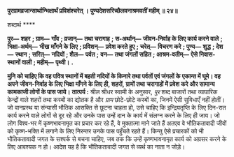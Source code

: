 **पुरग्रामव्रजान्सार्थान्भिक्षार्थं प्रविशंश्चरेत् ।** **पुण्यदेशसरिच्छैलवनाश्रमवतीं महीम् ॥ २४॥** 

शब्दार्थ **** 

**पुर—** **शहर** **; ग्राम—** **गाँव** **; व्रजान्—** **तथा चरागाह** **; स-अर्थान्—** **जीवन-निर्वाह के लिए कार्य करने वाले** **; भिक्षा-अर्थम्—** **भीख** **माँगने के लिए** **; प्रविशन्—** **प्रवेश करते हुए** **; चरेत्—** **विचरण करे** **; पुण्य—** **शुद्ध** **; देश—** **स्थान** **; सरित्—** **नदियों** **; शैल—** **पर्वत** **;** **वन—** **तथा जंगलों सहित** **; आश्रम-वतीम्—** **ऐसे निवास-स्थानों वाली** **; महीम्—** **पृथ्वी।** **.** 

**मुनि को चाहिए कि वह पवित्र स्थानों में बहती नदियों के किनारे तथा पर्वतों एवं जंगलों के** **एकान्त में घूमे। वह अपने जीवन-निर्वाह के लिए भिक्षा माँगने के लिए ही, शहरों, ग्रामों तथा** **चरागाहों में प्रवेश करे और सामान्य कामकाजी लोगों के पास जाये।** **तात्पर्य :** श्रील श्रीधर स्वामी के अनुसार, *पुर* शब्द बाजारों तथा व्यापारिक केन्द्रों वाले शहरों तथा कस्बों का द्योतक है और *ग्राम* छोटे-छोटे कस्बों का, जिनमें ऐसी सुविधाएँ नहीं होतीं। जो वानप्रस्थ या संन्यासी भौतिक आसक्ति से छूटना चाहता हो, उसे चाहिए कि इन्द्रियतृप्ति के लिए दिन-रात कार्य करने वाले लोगों से दूर रहे और उनके पास उन्हें दान के कार्य में संलग्न करने के लिए ही जाय। जो लोग विश्व-भर में कृष्णभावनामृत का प्रचार कर रहे हैं, वे मुक्तात्मा माने जाते हैं अतएव वे भौतिकतावादी जीवों को कृष्ण-भक्ति में लगाने के लिए निरन्तर उनके पास पहुँचते रहते हैं। किन्तु ऐसे प्रचारकों को भी भौतिकतावादी जगत के सश्पर्क से बचना चाहिए, जब तक कि उन्हें कृष्णभावनामृत कार्य को अग्रसर करने के लिए आवश्यक न हो। आदेश यह है कि भौतिकतावादी जगत से व्यर्थ का नाता न जोड़े।  